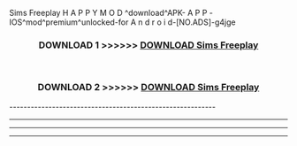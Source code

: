  Sims Freeplay  H A P P Y M O D ^download^APK- A P P -IOS^mod^premium^unlocked-for A n d r o i d-[NO.ADS]-g4jge



<div align="center">

<h3>DOWNLOAD 1 >>>>>> <a href="https://en-mod.web.app/?en= Sims Freeplay ">DOWNLOAD Sims Freeplay  </a></h3><br>

<h3>DOWNLOAD 2 >>>>>> <a href="https://en-mod.web.app/?en= Sims Freeplay ">DOWNLOAD Sims Freeplay  </a></h3>

</div>
----------------------------------------------------------

----------------------------------------------------------

----------------------------------------------------------

----------------------------------------------------------



